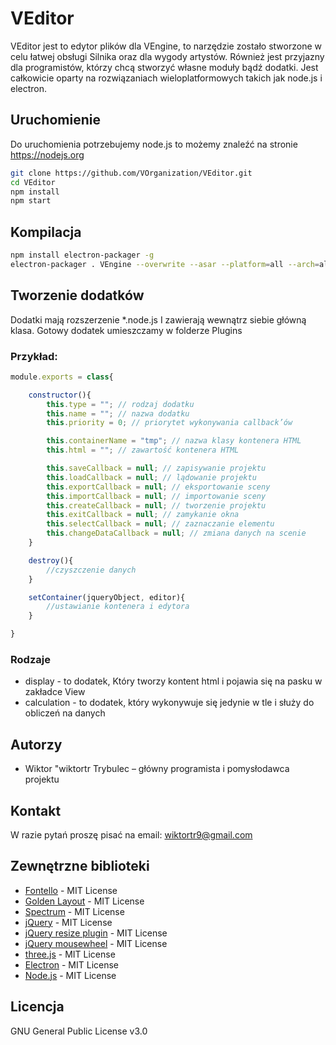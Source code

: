 # VEditor

VEditor jest to edytor plików dla VEngine, to narzędzie zostało stworzone w celu łatwej obsługi Silnika oraz dla wygody artystów.  Również jest przyjazny dla programistów, którzy chcą stworzyć własne moduły bądź dodatki. Jest całkowicie oparty na rozwiązaniach wieloplatformowych takich jak node.js i electron.

## Uruchomienie

Do uruchomienia potrzebujemy node.js to możemy znaleźć na stronie https://nodejs.org

```sh
git clone https://github.com/VOrganization/VEditor.git
cd VEditor
npm install
npm start
```

## Kompilacja

```sh
npm install electron-packager -g
electron-packager . VEngine --overwrite --asar --platform=all --arch=all --icon=ResourcesStatic/icons/icon.ico --out=builds
```

## Tworzenie dodatków

Dodatki mają rozszerzenie *.node.js I zawierają wewnątrz siebie główną klasa. Gotowy dodatek umieszczamy  w folderze Plugins

### Przykład:
```js
module.exports = class{

    constructor(){
        this.type = ""; // rodzaj dodatku
        this.name = ""; // nazwa dodatku
        this.priority = 0; // priorytet wykonywania callback’ów

        this.containerName = "tmp"; // nazwa klasy kontenera HTML
        this.html = ""; // zawartość kontenera HTML

        this.saveCallback = null; // zapisywanie projektu
        this.loadCallback = null; // lądowanie projektu
        this.exportCallback = null; // eksportowanie sceny
        this.importCallback = null; // importowanie sceny
        this.createCallback = null; // tworzenie projektu
        this.exitCallback = null; // zamykanie okna
        this.selectCallback = null; // zaznaczanie elementu
        this.changeDataCallback = null; // zmiana danych na scenie
    }

    destroy(){
        //czyszczenie danych
    }

    setContainer(jqueryObject, editor){
        //ustawianie kontenera i edytora
    }

}
```

### Rodzaje
* display - to dodatek, Który tworzy kontent html i pojawia się na pasku w zakładce View
* calculation - to dodatek, który wykonywuje się jedynie w tle i służy do obliczeń na danych

## Autorzy
* Wiktor "wiktortr Trybulec – główny programista i pomysłodawca projektu

## Kontakt
W razie pytań proszę pisać na email: wiktortr9@gmail.com

## Zewnętrzne biblioteki
* [Fontello](http://fontello.com) - MIT License
* [Golden Layout](https://golden-layout.com) - MIT License
* [Spectrum](https://bgrins.github.io/spectrum/) - MIT License
* [jQuery](https://jquery.com) - MIT License
* [jQuery resize plugin](https://github.com/sdecima/javascript-detect-element-resize) - MIT License
* [jQuery mousewheel](https://github.com/jquery/jquery-mousewheel) - MIT License
* [three.js](https://threejs.org) - MIT License
* [Electron](https://electronjs.org) - MIT License
* [Node.js](https://nodejs.org/) - MIT License

## Licencja
GNU General Public License v3.0